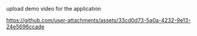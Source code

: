 upload demo video for the application 

https://github.com/user-attachments/assets/33cd0d73-5a0a-4232-9e13-24e5696ccade
